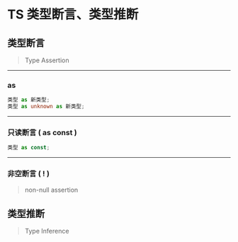 # TS 类型断言、类型推断

## 类型断言

> Type Assertion

---

### as

```ts
类型 as 新类型;
类型 as unknown as 新类型;
```

---

### 只读断言 ( as const )

```ts
类型 as const;
```

---

### 非空断言 ( ! )

> non-null assertion

## 类型推断

> Type Inference

